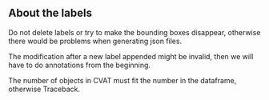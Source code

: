 

## About the labels

Do not delete labels or try to make the bounding boxes disappear, otherwise there would be problems when generating json files.

The modification after a new label appended might be invalid, then we will have to do annotations from the beginning.

The number of objects in CVAT must fit the number in the dataframe, otherwise Traceback.




